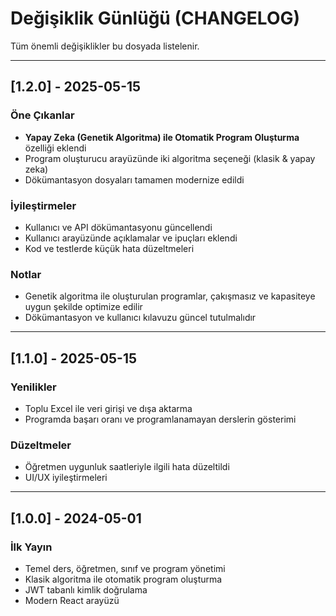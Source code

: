 # Değişiklik Günlüğü (CHANGELOG)

Tüm önemli değişiklikler bu dosyada listelenir.

---

## [1.2.0] - 2025-05-15
### Öne Çıkanlar
- **Yapay Zeka (Genetik Algoritma) ile Otomatik Program Oluşturma** özelliği eklendi
- Program oluşturucu arayüzünde iki algoritma seçeneği (klasik & yapay zeka)
- Dökümantasyon dosyaları tamamen modernize edildi

### İyileştirmeler
- Kullanıcı ve API dökümantasyonu güncellendi
- Kullanıcı arayüzünde açıklamalar ve ipuçları eklendi
- Kod ve testlerde küçük hata düzeltmeleri

### Notlar
- Genetik algoritma ile oluşturulan programlar, çakışmasız ve kapasiteye uygun şekilde optimize edilir
- Dökümantasyon ve kullanıcı kılavuzu güncel tutulmalıdır

---

## [1.1.0] - 2025-05-15
### Yenilikler
- Toplu Excel ile veri girişi ve dışa aktarma
- Programda başarı oranı ve programlanamayan derslerin gösterimi

### Düzeltmeler
- Öğretmen uygunluk saatleriyle ilgili hata düzeltildi
- UI/UX iyileştirmeleri

---

## [1.0.0] - 2024-05-01
### İlk Yayın
- Temel ders, öğretmen, sınıf ve program yönetimi
- Klasik algoritma ile otomatik program oluşturma
- JWT tabanlı kimlik doğrulama
- Modern React arayüzü
